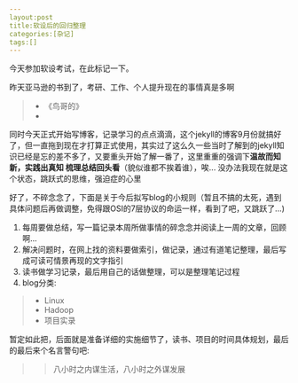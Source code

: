 ```yaml
---
layout:post
title:软设后的回归整理
categories:[杂记]
tags:[]
---
```


今天参加软设考试，在此标记一下。

昨天亚马逊的书到了，考研、工作、个人提升现在的事情真是多啊
>+ 《鸟哥的》
>+ 

同时今天正式开始写博客，记录学习的点点滴滴，这个jekyll的博客9月份就搞好了，但一直拖到现在才打算正式使用，其实过了这么久一些当时了解到的jekyll知识已经是忘的差不多了，又要重头开始了解一番了，这里重重的强调下**温故而知新，实践出真知 梳理总结回头看**（貌似谁都不挨着谁），唉... 没办法我现在就是这个状态，跳跃式的思维，强迫症的心里

好了，不碎念念了，下面是关于今后拟写blog的小规则（暂且不搞的太死，遇到具体问题后再做调整，免得跟OSI的7层协议的命运一样，看到了吧，又跳跃了...)

1. 每周要做总结，写一篇记录本周所做事情的碎念念并阅读上一周的文章，回顾啊...
2. 解决问题时，在网上找的资料要做索引，做记录，通过有道笔记整理，最后写成可读可情景再现的文字指引
3. 读书做学习记录，最后用自己的话做整理，可以是整理笔记过程
4. blog分类:
>+ Linux
>+ Hadoop
>+ 项目实录

暂定如此把，后面就是准备详细的实施细节了，读书、项目的时间具体规划，最后的最后来个名言警句吧:

>>八小时之内谋生活，八小时之外谋发展



